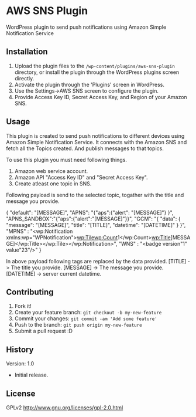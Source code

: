# AWS SNS Plugin

WordPress plugin to send push notifications using Amazon Simple Notification Service

## Installation

1. Upload the plugin files to the `/wp-content/plugins/aws-sns-plugin` directory, or install the plugin through the WordPress plugins screen directly.
2. Activate the plugin through the 'Plugins' screen in WordPress.
3. Use the Settings->AWS SNS screen to configure the plugin.
4. Provide Access Key ID, Secret Access Key, and Region of your Amazon SNS.

## Usage

This plugin is created to send push notifications to different devices using Amazon Simple Notification Service.
It connects with the Amazon SNS and fetch all the Topics created. And publish messages to that topics.

To use this plugin you must need following things.
1. Amazon web service account.
2. Amazon API "Access Key ID" and "Secret Access Key".
3. Create atleast one topic in SNS.

Following payload is send to the selected topic, togather with the title and message you provide.

{
"default": "[MESSAGE]",
"APNS": "{\"aps\":{\"alert\": \"[MESSAGE]\"} }", 
"APNS_SANDBOX":"{\"aps\":{\"alert\":\"[MESSAGE]\"}}", 
"GCM": "{ \"data\": { \"message\": \"[MESSAGE]\", \"title\": \"[TITLE]\", \"datetime\": \"[DATETIME]\" } }", 
"MPNS" : "<?xml version=\"1.0\" encoding=\"utf-8\"?><wp:Notification xmlns:wp=\"WPNotification\"><wp:Tile><wp:Count>1</wp:Count><wp:Title>[MESSAGE]</wp:Title></wp:Tile></wp:Notification>", 
"WNS" : "<badge version\"1\" value\"23\"/>"
}

In above payload following tags are replaced by the data provided.
[TITLE] -> The title you provide.
[MESSAGE] -> The message you provide.
[DATETIME] -> server current datetime.

## Contributing

1. Fork it!
2. Create your feature branch: `git checkout -b my-new-feature`
3. Commit your changes: `git commit -am 'Add some feature'`
4. Push to the branch: `git push origin my-new-feature`
5. Submit a pull request :D

## History

Version: 1.0
* Initial release.

## License

GPLv2
http://www.gnu.org/licenses/gpl-2.0.html